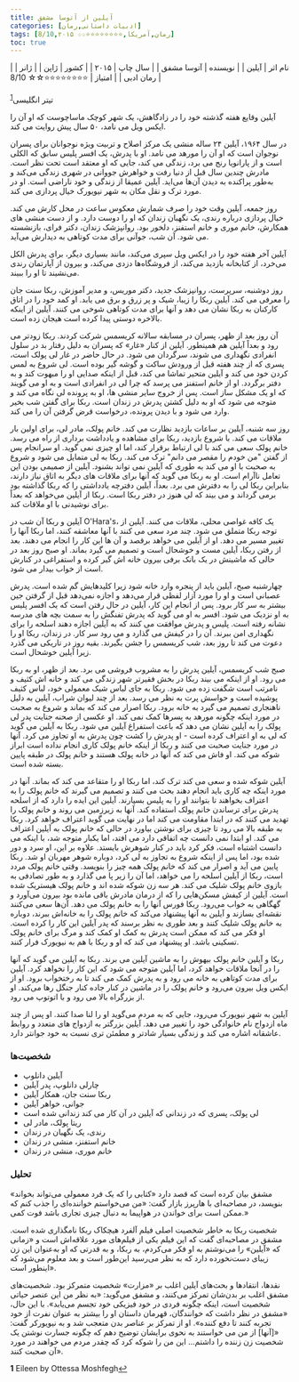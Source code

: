 ```yaml
---
title: آیلین از آتوسا مشفق
categories: [ادبیات داستانی,رمان]
tags: [رمان,آمریکا,⭐⭐⭐⭐⭐⭐⭐⭐☆☆ 8/10,۲۰۱۵]
toc: true
---
```


| نام اثر | آیلین |
| نویسنده | آتوسا مشفق |
| سال چاپ | ۲۰۱۵ |
| کشور | ژاپن |
| ژانر | رمان ادبی |
| امتیاز | ⭐⭐⭐⭐⭐⭐⭐⭐☆☆ 8/10 |

تیتر انگلیسی<sup id="a1">[1](#f1)</sup>

آیلین وقایع هفته گذشته خود را در زادگاهش، یک شهر کوچک ماساچوست که او آن را ایکس ویل می نامد، ۵۰ سال پیش روایت می کند.

در سال ۱۹۶۴، آیلین ۲۴ ساله منشی یک مرکز اصلاح و تربیت ویژه نوجوانان برای پسران نوجوان است که او آن را مورهد می نامد. او با پدرش، یک افسر پلیس سابق که الکلی است و از پارانویا رنج می برد، زندگی می کند، جایی که او معتقد است تحت نظر است. مادرش چندین سال قبل از دنیا رفت و خواهرش جووانی در شهری زندگی می‌کند و به‌طور پراکنده به دیدن آن‌ها می‌اید. آیلین عمیقا از زندگی و خود ناراضی است. او در مورد ترک و نقل مکان به شهر نیویورک خیال پردازی می کند.

روز جمعه، آیلین وقت خود را صرف شمارش معکوس ساعت در محل کارش می کند. خیال پردازی درباره رندی، یک نگهبان زندان که او را دوست دارد. و از دست منشی های همکارش، خانم موری و خانم استفنز، دلخور بود. روانپزشک زندان، دکتر فرای، بازنشسته می شود. آن شب، جوآنی برای مدت کوتاهی به دیدارش می‌آید.

آیلین آخر هفته خود را در ایکس ویل سپری می‌کند، مانند بسیاری دیگر، برای پدرش الکل می‌خرد، از کتابخانه بازدید می‌کند، از فروشگاه‌ها دزدی می‌کند، و بیرون از آپارتمان رندی می‌نشیند تا او را ببیند.

روز دوشنبه، سرپرست، روانپزشک جدید، دکتر موریس، و مدیر آموزش، ربکا سنت جان را معرفی می کند. آیلین ربکا را زیبا، شیک و پر زرق و برق می یابد. او کمد خود را در اتاق کارکنان به ربکا نشان می دهد و آنها برای مدت کوتاهی شوخی می کنند. آیلین از اینکه بالاخره دوستی پیدا کرده است هیجان زده است.

آن روز بعد از ظهر، پسران در مسابقه سالانه کریسمس شرکت کردند. ربکا زودتر می رود و بعداً آیلین هم همینطور. آیلین از کنار «غار» که پسران به دلیل رفتار بد در سلول انفرادی نگهداری می شوند، سرگردان می شود. در حال حاضر در غار لی پولک است، پسری که از چند هفته قبل از ورودش ساکت و گوشه گیر بوده است. لی شروع به لمس کردن خود می کند و آیلین متحیر تماشا می کند، قبل از اینکه صدایی او را مبهوت کند و به دفتر برگردد. او از خانم استفنز می پرسد که چرا لی در انفرادی است و به او می گویند که او یک مشکل ساز است. پس از خروج سایر منشی ها، او به پرونده لی نگاه می کند و متوجه می شود که او به دلیل کشتن پدرش در زندان است. ربکا برای گفتن شب بخیر وارد می شود و با دیدن پرونده، درخواست قرض گرفتن آن را می کند.

روز سه شنبه، آیلین بر ساعات بازدید نظارت می کند. خانم پولک، مادر لی، برای اولین بار ملاقات می کند. با شروع بازدید، ربکا برای مشاهده و یادداشت برداری از راه می رسد. خانم پولک سعی می کند با لی ارتباط برقرار کند، اما او چیزی نمی گوید. او سرانجام پس از گفتن "من خودم را مقصر می دانم" ترک می کند. ربکا به لی متمایل می شود و شروع به صحبت با او می کند به طوری که آیلین نمی تواند بشنود. آیلین از صمیمی بودن این تعامل ناآرام است. او به ربکا می گوید که آنها برای ملاقات های دیگر به اتاق نیاز دارند، بنابراین ربکا لی را به دفترش می برد. بعداً، آیلین دفترچه یادداشتی را که ربکا گذاشته بود برمی گرداند و می بیند که لی هنوز در دفتر ربکا است. ربکا از آیلین می‌خواهد که بعداً برای نوشیدنی با او ملاقات کند.

آیلین و ربکا آن شب در O'Hara's، یک کافه غواصی محلی، ملاقات می کنند. آیلین از توجه ربکا متملق می شود. چند مرد سعی می کنند با آنها معاشقه کنند، اما ربکا آنها را تغییر مسیر می دهد. او از آیلین می خواهد برقصد و آن ها این کار را انجام می دهند. بعد از رفتن ربکا، آیلین مست و خوشحال است و تصمیم می گیرد بماند. او صبح روز بعد در حالی که ماشینش در یک بانک برفی بیرون خانه اش گیر کرده و استفراغی در کنارش است از خواب بیدار می شود.

چهارشنبه صبح، آیلین باید از پنجره وارد خانه شود زیرا کلیدهایش گم شده است. پدرش عصبانی است و او را مورد آزار لفظی قرار می‌دهد و اجازه نمی‌دهد قبل از گرفتن جین بیشتر به سر کار برود. پس از انجام این کار، آیلین در حال رفتن است که یک افسر پلیس به او نزدیک می شود. افسر به او می گوید که پدرش تفنگش را به سمت بچه های مدرسه نشانه رفته است. پلیس و پدرش موافقت می کنند که به آیلین اجازه دهند اسلحه را برای نگهداری امن ببرند. آن را در کیفش می گذارد و می رود سر کار. در زندان، ربکا او را دعوت می کند تا روز بعد، شب کریسمس را جشن بگیرند. بقیه روز در تاریکی می گذرد زیرا آیلین خوشحال است.

صبح شب کریسمس، آیلین پدرش را به مشروب فروشی می برد. بعد از ظهر، او به ربکا می رود. او از اینکه می بیند ربکا در بخش فقیرتر شهر زندگی می کند و خانه اش کثیف و نامرتب است شگفت زده می شود. ربکا به جای لباس شیک معمولی خود، لباس کثیف پوشیده است و حواسش پرت به نظر می رسد. بعد از چند لیوان شراب، آیلین به دلیل ناهنجاری تصمیم می گیرد به خانه برود. ربکا اصرار می کند که بماند و شروع به صحبت در مورد اینکه چگونه مورهد به پسرها کمک نمی کند. او عکسی از صحنه جنایت پدر لی پولک را به آیلین نشان می دهد که باعث استفراغ آیلین می شود. ربکا به آیلین می گوید که لی به او اعتراف کرده است - او پدرش را کشت چون پدرش به او تجاوز می کرد. آنها در مورد جنایت صحبت می کنند و ربکا از اینکه خانم پولک کاری انجام نداده است ابراز شوکه می کند. او فاش می کند که آنها در خانه پولک هستند و خانم پولک در طبقه پایین بسته شده است.

آیلین شوکه شده و سعی می کند ترک کند، اما ربکا او را متقاعد می کند که بماند. آنها در مورد اینکه چه کاری باید انجام دهند بحث می کنند و تصمیم می گیرند که خانم پولک را به اعتراف بخواهند تا بتوانند او را به پلیس بسپارند. آیلین این ایده را دارد که از اسلحه پدرش برای ترساندن خانم پولک استفاده کند. آنها به زیرزمین می روند و خانم پولک را تهدید می کنند که در ابتدا مقاومت می کند اما در نهایت می گوید اعتراف خواهد کرد. ربکا به طبقه بالا می رود تا چیزی برای نوشتن بیاورد در حالی که خانم پولک به آیلین اعتراف می کند. او ابتدا نمی دانست چه اتفاقی دارد می افتد، اما یکبار متوجه شد، با اینکه می دانست اشتباه است، فکر کرد باید در کنار شوهرش بایستد. علاوه بر این، او سرد و دور شده بود، اما پس از اینکه شروع به تجاوز به لی کرد، دوباره شوهر مهربان او شد. ربکا پایین می آید و اصرار می کند که خانم پولک همه چیز را بنویسد. وقتی خانم پولک مردد است، ربکا از آیلین اسلحه را می خواهد، اما آن را زیر پا می گذارد و به طور تصادفی به بازوی خانم پولک شلیک می کند. هر سه زن شوکه شده اند و خانم پولک هیستریک شده است. آیلین از کیفش مسکن‌هایی را که از درمان مادرش باقی مانده بود بیرون می‌آورد و گهگاهی به خواب می‌رود. ربکا فورس آنها را به خانم پولک می دهد. آن‌ها سعی می‌کنند نقشه‌ای بسازند و آیلین به آنها پیشنهاد می‌کند که خانم پولک را به خانه‌اش ببرند، دوباره به خانم پولک شلیک کنند و بعد طوری به نظر برسند که پدر آیلین این کار را کرده است. او فکر می کند که ممکن است پدرش به کمک او کمک کند و مرگ برای خانم پولک تسکینی باشد. او پیشنهاد می کند که او و ربکا با هم به نیویورک فرار کنند.

ربکا و آیلین خانم پولک بیهوش را به ماشین آیلین می برند. ربکا به آیلین می گوید که آنها را در آنجا ملاقات خواهد کرد، اما آیلین متوجه می شود که این کار را نخواهد کرد. آیلین برای مدت کوتاهی به خانه می رود و به پدرش کمک می کند تا به رختخواب برود. او از ایکس ویل بیرون می‌رود و خانم پولک را در ماشین در کنار جاده کنار جنگل رها می‌کند. او از بزرگراه بالا می رود و با اتوتوپ می رود.

آیلین به شهر نیویورک می‌رود، جایی که به مردم می‌گوید او را لنا صدا کنند. او پس از چند ماه ازدواج نام خانوادگی خود را تغییر می دهد. آیلین بزرگتر به ازدواج های متعدد و روابط عاشقانه اشاره می کند و زندگی بسیار شادتر و مطمئن تری نسبت به خود جوانتر دارد.

### شخصیت‌ها

- آیلین دانلوپ
- چارلی دانلوپ، پدر آیلین
- ربکا سنت جان، همکار آیلین
- جوانی، خواهر آیلین
- لی پولک، پسری که در زندانی که آیلین در آن کار می کند زندانی شده است
- ریتا پولک، مادر لی
- رندی، یک نگهبان در زندان
- خانم استفنز، منشی در زندان
- خانم موری، منشی در زندان

### تحلیل

مشفق بیان کرده است که قصد دارد «کتابی را که یک فرد معمولی می‌تواند بخواند» بنویسد، در مصاحبه‌ای با هارپرز بازار گفت: «من می‌خواستم خواننده‌ای را جذب کنم که ممکن است برای خواندن در هواپیما به دنبال چیزی تجاری باشد فوت کمی.»

شخصیت ربکا به خاطر شخصیت اصلی فیلم آلفرد هیچکاک ربکا نامگذاری شده است. مشفق در مصاحبه‌ای گفت که این فیلم یکی از فیلم‌های مورد علاقه‌اش است و «زمانی که «آیلین» را می‌نوشتم به او فکر می‌کردم، به ربکا، و به قدرتی که او به‌عنوان این زن زیبای دست‌نخورده دارد که به نظر می‌رسید این‌طور است و بعد معلوم می‌شود که اینطور است».

نقدها، انتقادها و بحث‌های آیلین اغلب بر «مزارت» شخصیت متمرکز بود. شخصیت‌های مشفق اغلب بر بدن‌شان تمرکز می‌کنند، و مشفق می‌گوید: «به نظر من این عنصر حیاتی شخصیت است، اینکه چگونه فردی در خود فیزیکی خود تجسم می‌یابد». با این حال، «مشفق در نظر داشت که خوانندگان، قهرمان داستان او را بیشتر به عنوان نفرت از خود تجربه کنند تا دفع کننده». او از تمرکز بر عناصر بدن متعجب شد و به نیویورکر گفت: «[آنها] از من می خواستند به نحوی برایشان توضیح دهم که چگونه جسارت نوشتن یک شخصیت زن زننده را داشتم... این من را شوکه کرد که چقدر مردم می خواهند در مورد آن صحبت کنند».

<b id="f1">1</b> <span class="footnote">Eileen by Ottessa Moshfegh</span>[↩](#a1)
